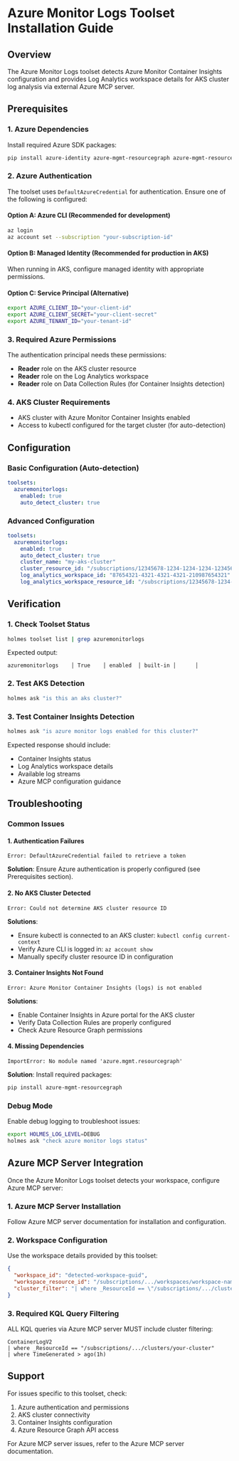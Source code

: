 # Azure Monitor Logs Toolset Installation Guide

## Overview
The Azure Monitor Logs toolset detects Azure Monitor Container Insights configuration and provides Log Analytics workspace details for AKS cluster log analysis via external Azure MCP server.

## Prerequisites

### 1. Azure Dependencies
Install required Azure SDK packages:
```bash
pip install azure-identity azure-mgmt-resourcegraph azure-mgmt-resource
```

### 2. Azure Authentication
The toolset uses `DefaultAzureCredential` for authentication. Ensure one of the following is configured:

#### Option A: Azure CLI (Recommended for development)
```bash
az login
az account set --subscription "your-subscription-id"
```

#### Option B: Managed Identity (Recommended for production in AKS)
When running in AKS, configure managed identity with appropriate permissions.

#### Option C: Service Principal (Alternative)
```bash
export AZURE_CLIENT_ID="your-client-id"
export AZURE_CLIENT_SECRET="your-client-secret"
export AZURE_TENANT_ID="your-tenant-id"
```

### 3. Required Azure Permissions
The authentication principal needs these permissions:

- **Reader** role on the AKS cluster resource
- **Reader** role on the Log Analytics workspace
- **Reader** role on Data Collection Rules (for Container Insights detection)

### 4. AKS Cluster Requirements
- AKS cluster with Azure Monitor Container Insights enabled
- Access to kubectl configured for the target cluster (for auto-detection)

## Configuration

### Basic Configuration (Auto-detection)
```yaml
toolsets:
  azuremonitorlogs:
    enabled: true
    auto_detect_cluster: true
```

### Advanced Configuration
```yaml
toolsets:
  azuremonitorlogs:
    enabled: true
    auto_detect_cluster: true
    cluster_name: "my-aks-cluster"
    cluster_resource_id: "/subscriptions/12345678-1234-1234-1234-123456789012/resourceGroups/my-rg/providers/Microsoft.ContainerService/managedClusters/my-cluster"
    log_analytics_workspace_id: "87654321-4321-4321-4321-210987654321"
    log_analytics_workspace_resource_id: "/subscriptions/12345678-1234-1234-1234-123456789012/resourcegroups/my-rg/providers/microsoft.operationalinsights/workspaces/my-workspace"
```

## Verification

### 1. Check Toolset Status
```bash
holmes toolset list | grep azuremonitorlogs
```

Expected output:
```
azuremonitorlogs    │ True    │ enabled  │ built-in │      │
```

### 2. Test AKS Detection
```bash
holmes ask "is this an aks cluster?"
```

### 3. Test Container Insights Detection
```bash
holmes ask "is azure monitor logs enabled for this cluster?"
```

Expected response should include:
- Container Insights status
- Log Analytics workspace details
- Available log streams
- Azure MCP configuration guidance

## Troubleshooting

### Common Issues

#### 1. Authentication Failures
```
Error: DefaultAzureCredential failed to retrieve a token
```

**Solution**: Ensure Azure authentication is properly configured (see Prerequisites section).

#### 2. No AKS Cluster Detected
```
Error: Could not determine AKS cluster resource ID
```

**Solutions**:
- Ensure kubectl is connected to an AKS cluster: `kubectl config current-context`
- Verify Azure CLI is logged in: `az account show`
- Manually specify cluster resource ID in configuration

#### 3. Container Insights Not Found
```
Error: Azure Monitor Container Insights (logs) is not enabled
```

**Solutions**:
- Enable Container Insights in Azure portal for the AKS cluster
- Verify Data Collection Rules are properly configured
- Check Azure Resource Graph permissions

#### 4. Missing Dependencies
```
ImportError: No module named 'azure.mgmt.resourcegraph'
```

**Solution**: Install required packages:
```bash
pip install azure-mgmt-resourcegraph
```

### Debug Mode
Enable debug logging to troubleshoot issues:
```bash
export HOLMES_LOG_LEVEL=DEBUG
holmes ask "check azure monitor logs status"
```

## Azure MCP Server Integration

Once the Azure Monitor Logs toolset detects your workspace, configure Azure MCP server:

### 1. Azure MCP Server Installation
Follow Azure MCP server documentation for installation and configuration.

### 2. Workspace Configuration
Use the workspace details provided by this toolset:
```json
{
  "workspace_id": "detected-workspace-guid",
  "workspace_resource_id": "/subscriptions/.../workspaces/workspace-name",
  "cluster_filter": "| where _ResourceId == \"/subscriptions/.../clusters/cluster-name\""
}
```

### 3. Required KQL Query Filtering
ALL KQL queries via Azure MCP server MUST include cluster filtering:
```kql
ContainerLogV2 
| where _ResourceId == "/subscriptions/.../clusters/your-cluster"
| where TimeGenerated > ago(1h)
```

## Support
For issues specific to this toolset, check:
1. Azure authentication and permissions
2. AKS cluster connectivity
3. Container Insights configuration
4. Azure Resource Graph API access

For Azure MCP server issues, refer to the Azure MCP server documentation.
